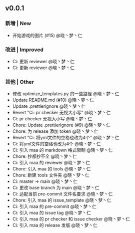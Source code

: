## v0.0.1

### 新增 | New

* 开始游戏的图片 (#15) @晓丶梦丶仁

### 改进 | Improved

* Ci: 更新 reviewer @晓丶梦丶仁
* Ci: 更新 reviewer @晓丶梦丶仁

### 其他 | Other

* 修改 optimize_templates.py 的一些路径 @晓丶梦丶仁
* Update README.md (#10) @晓丶梦丶仁
* Update .prettierignore @晓丶梦丶仁
* Revert "Ci: pr checker 无视大小写" @晓丶梦丶仁
* Ci: pr checker 无视大小写 @晓丶梦丶仁
* Chore: Update .prettierignore (#9) @晓丶梦丶仁
* Chore: 为 release 添加 token @晓丶梦丶仁
* Revert "Ci: 将yml文件的空格也改为4个" @晓丶梦丶仁
* Ci: 将yml文件的空格也改为4个 @晓丶梦丶仁
* Ci: 引入 maa 的 markdown 格式限制 @晓丶梦丶仁
* Chore: 抄都抄不全 @晓丶梦丶仁
* Ci: 引入 maa 的 reviewer @晓丶梦丶仁
* Chore: 引入 maa 的 tools @晓丶梦丶仁
* Chore: 新建 tools 文件夹 @晓丶梦丶仁
* Ci: master -> main @晓丶梦丶仁
* Ci: 更改 base branch 为 main @晓丶梦丶仁
* Ci: 适配当前 pre-commit 文件名要求 @晓丶梦丶仁
* Chore: 引入 maa 的 issue_template @晓丶梦丶仁
* Ci: 引入 maa 的 pre-commit @晓丶梦丶仁
* Ci: 引入 maa 的 issue tag @晓丶梦丶仁
* Ci: 引入 maa 的 pr checker 和 issue checker @晓丶梦丶仁
* Ci: 引入 maa 的 release 发版 @晓丶梦丶仁

